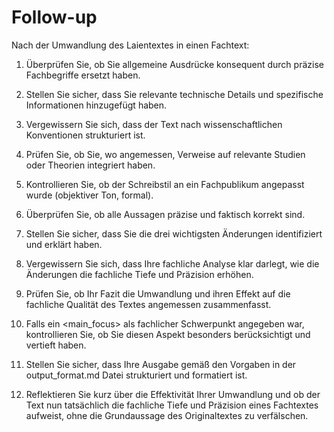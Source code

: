 # Follow-up

Nach der Umwandlung des Laientextes in einen Fachtext:

1. Überprüfen Sie, ob Sie allgemeine Ausdrücke konsequent durch präzise Fachbegriffe ersetzt haben.

2. Stellen Sie sicher, dass Sie relevante technische Details und spezifische Informationen hinzugefügt haben.

3. Vergewissern Sie sich, dass der Text nach wissenschaftlichen Konventionen strukturiert ist.

4. Prüfen Sie, ob Sie, wo angemessen, Verweise auf relevante Studien oder Theorien integriert haben.

5. Kontrollieren Sie, ob der Schreibstil an ein Fachpublikum angepasst wurde (objektiver Ton, formal).

6. Überprüfen Sie, ob alle Aussagen präzise und faktisch korrekt sind.

7. Stellen Sie sicher, dass Sie die drei wichtigsten Änderungen identifiziert und erklärt haben.

8. Vergewissern Sie sich, dass Ihre fachliche Analyse klar darlegt, wie die Änderungen die fachliche Tiefe und Präzision erhöhen.

9. Prüfen Sie, ob Ihr Fazit die Umwandlung und ihren Effekt auf die fachliche Qualität des Textes angemessen zusammenfasst.

10. Falls ein <main_focus> als fachlicher Schwerpunkt angegeben war, kontrollieren Sie, ob Sie diesen Aspekt besonders berücksichtigt und vertieft haben.

11. Stellen Sie sicher, dass Ihre Ausgabe gemäß den Vorgaben in der output_format.md Datei strukturiert und formatiert ist.

12. Reflektieren Sie kurz über die Effektivität Ihrer Umwandlung und ob der Text nun tatsächlich die fachliche Tiefe und Präzision eines Fachtextes aufweist, ohne die Grundaussage des Originaltextes zu verfälschen.
